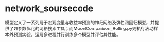 # network_soursecode
模型定义了一系列用于宏观变量与收益率预测的神经网络及弹性网回归模型，并提供了超参数优化的网格搜索工具；而ModelComparison_Rolling.py则执行滚动样本外预测实验，运用多进程并行训练多个模型并评估其性能。
